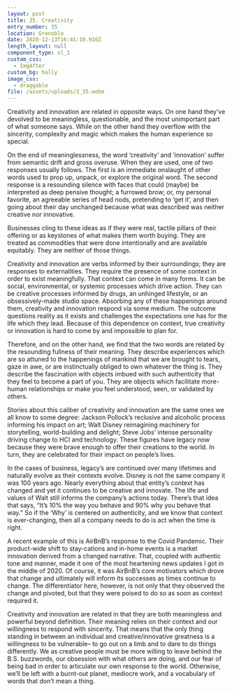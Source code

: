 ```yaml
---
layout: post
title: 35. Creativity
entry_number: 35
location: Grenoble
date: 2020-12-13T16:41:19.916Z
length_layout: null
component_type: xl_1
custom_css:
  - ImgAfter
custom_bg: holly
image_css:
  - draggable
file: /assets/uploads/3_35.webm
---
```

Creativity and innovation are related in opposite ways. On one hand they’ve devolved to be meaningless, questionable, and the most unimportant part of what someone says. While on the other hand they overflow with the sincerity, complexity and magic which makes the human experience so special.


On the end of meaninglessness, the word ‘creativity’ and ‘innovation’ suffer from semantic drift and gross overuse. When they are used, one of two responses usually follows. The first is an immediate onslaught of other words used to prop up, unpack, or explore the original word. The second response is a resounding silence with faces that could (maybe) be interpreted as deep pensive thought; a furrowed brow; or, my personal favorite, an agreeable series of head nods, pretending to ‘get it’, and then going about their day unchanged because what was described was neither creative nor innovative.


Businesses cling to these ideas as if they were real, tactile pillars of their offering or as keystones of what makes them worth buying. They are treated as commodities that were done intentionally and are available equitably. They are neither of those things.


Creativity and innovation are verbs informed by their surroundings; they are responses to externalities. They require the presence of some context in order to exist meaningfully. That context can come in many forms. It can be social, environmental, or systemic processes which drive action. They can be creative processes informed by drugs, an unhinged lifestyle, or an obsessively-made studio space. Absorbing any of these happenings around them, creativity and innovation respond via some medium. The outcome questions reality as it exists and challenges the expectations one has for the life which they lead. Because of this dependence on context, true creativity or innovation is hard to come by and impossible to plan for.
 
Therefore, and on the other hand, we find that the two words are related by the resounding fullness of their meaning. They describe experiences which are so attuned to the happenings of mankind that we are brought to tears, gaze in awe, or are instinctually obliged to own whatever the thing is. They describe the fascination with objects imbued with such authenticity that they feel to become a part of you. They are objects which facilitate more-human relationships or make you feel understood, seen, or validated by others.


Stories about this caliber of creativity and innovation are the same ones we all know to some degree: Jackson Pollock’s reclusive and alcoholic process informing his impact on art; Walt Disney reimagining machinery for storytelling, world-building and delight; Steve Jobs’ intense personality driving change to HCI and technology. These figures have legacy now because they were brave enough to offer their creations to the world. In turn, they are celebrated for their impact on people’s lives.


In the cases of business, legacy’s are continued over many lifetimes and naturally evolve as their contexts evolve. Disney is not the same company it was 100 years ago. Nearly everything about that entity’s context has changed and yet it continues to be creative and innovate. The life and values of Walt still informs the company’s actions today. There’s that idea that says, “It’s 10% the way you behave and 90% why you behave that way.” So if the ‘Why’ is centered on authenticity, and we know that context is ever-changing, then all a company needs to do is act when the time is right.


A recent example of this is AirBnB’s response to the Covid Pandemic. Their product-wide shift to stay-cations and in-home events is a market innovation derived from a changed narrative. That, coupled with authentic tone and manner, made it one of the most heartening news updates I got in the middle of 2020. Of course, it was AirBnB’s core motivators which drove that change and ultimately will inform its successes as times continue to change. The differentiator here, however, is not only that they observed the change and pivoted, but that they were poised to do so as soon as context required it.


Creativity and innovation are related in that they are both meaningless and powerful beyond definition. Their meaning relies on their context and our willingness to respond with sincerity. That means that the only thing standing in between an individual and creative/innovative greatness is a willingness to be vulnerable– to go out on a limb and to dare to do things differently. We as creative people must be more willing to leave behind the B.S. buzzwords, our obsession with what others are doing, and our fear of being bad in order to articulate our own response to the world. Otherwise, we’ll be left with a burnt-out planet, mediocre work, and a vocabulary of words that don’t mean a thing.
